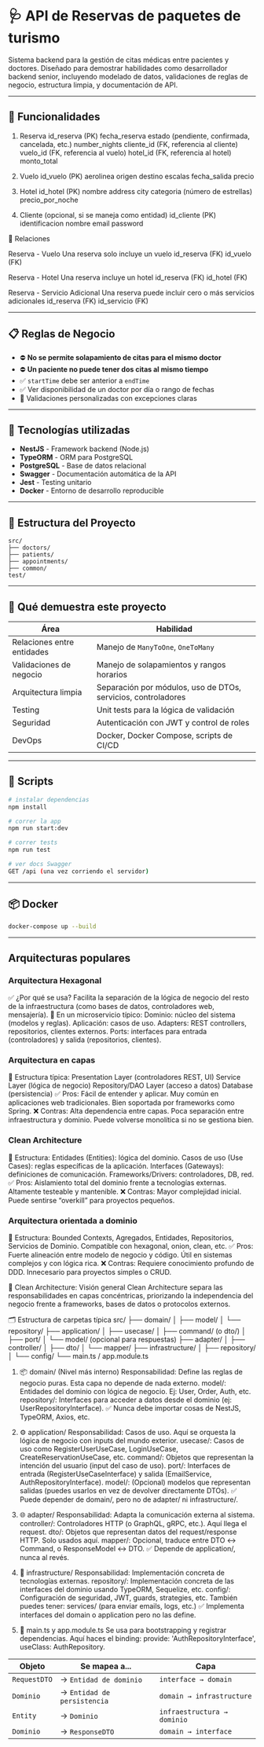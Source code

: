 # 🩺 API de Reservas de paquetes de turismo

Sistema backend para la gestión de citas médicas entre pacientes y doctores. Diseñado para demostrar habilidades como desarrollador backend senior, incluyendo modelado de datos, validaciones de reglas de negocio, estructura limpia, y documentación de API.

---

## 🚀 Funcionalidades

1. Reserva
id_reserva (PK)
fecha_reserva
estado (pendiente, confirmada, cancelada, etc.)
number_nights
cliente_id (FK, referencia al cliente)
vuelo_id (FK, referencia al vuelo)
hotel_id (FK, referencia al hotel)
monto_total

2. Vuelo
id_vuelo (PK)
aerolinea
origen
destino
escalas
fecha_salida
precio

3. Hotel
id_hotel (PK)
nombre
address
city
categoria (número de estrellas)
precio_por_noche

5. Cliente (opcional, si se maneja como entidad)
id_cliente (PK)
identificacion
nombre
email
password

🔗 Relaciones

Reserva - Vuelo
Una reserva solo incluye un vuelo
id_reserva (FK)
id_vuelo (FK)

Reserva - Hotel
Una reserva incluye un hotel
id_reserva (FK)
id_hotel (FK)

Reserva - Servicio Adicional
Una reserva puede incluir cero o más servicios adicionales
id_reserva (FK)
id_servicio (FK)

---

## 📋 Reglas de Negocio

- ⛔ **No se permite solapamiento de citas para el mismo doctor**
- ⛔ **Un paciente no puede tener dos citas al mismo tiempo**
- ✅ `startTime` debe ser anterior a `endTime`
- ✅ Ver disponibilidad de un doctor por día o rango de fechas
- 🧠 Validaciones personalizadas con excepciones claras

---

## 🧪 Tecnologías utilizadas

- **NestJS** - Framework backend (Node.js)
- **TypeORM** - ORM para PostgreSQL
- **PostgreSQL** - Base de datos relacional
- **Swagger** - Documentación automática de la API
- **Jest** - Testing unitario
- **Docker** - Entorno de desarrollo reproducible

---

## 📁 Estructura del Proyecto

```
src/
├── doctors/
├── patients/
├── appointments/
├── common/
test/
```

---

## 🎯 Qué demuestra este proyecto

| Área                    | Habilidad |
|-------------------------|-----------|
| Relaciones entre entidades  | Manejo de `ManyToOne`, `OneToMany` |
| Validaciones de negocio     | Manejo de solapamientos y rangos horarios |
| Arquitectura limpia         | Separación por módulos, uso de DTOs, servicios, controladores |
| Testing                     | Unit tests para la lógica de validación |
| Seguridad                   | Autenticación con JWT y control de roles |
| DevOps                      | Docker, Docker Compose, scripts de CI/CD |

---

## 🧪 Scripts

```bash
# instalar dependencias
npm install

# correr la app
npm run start:dev

# correr tests
npm run test

# ver docs Swagger
GET /api (una vez corriendo el servidor)
```

---

## 📦 Docker

```bash
docker-compose up --build
```
---

## Arquitecturas populares

### Arquitectura Hexagonal
✅ ¿Por qué se usa?
Facilita la separación de la lógica de negocio del resto de la infraestructura (como bases de datos, controladores web, mensajería).
🧩 En un microservicio típico:
Dominio: núcleo del sistema (modelos y reglas).
Aplicación: casos de uso.
Adapters: REST controllers, repositorios, clientes externos.
Ports: interfaces para entrada (controladores) y salida (repositorios, clientes).

### Arquitectura en capas
🧩 Estructura típica:
Presentation Layer (controladores REST, UI)
Service Layer (lógica de negocio)
Repository/DAO Layer (acceso a datos)
Database (persistencia)
✅ Pros:
Fácil de entender y aplicar.
Muy común en aplicaciones web tradicionales.
Bien soportada por frameworks como Spring.
❌ Contras:
Alta dependencia entre capas.
Poca separación entre infraestructura y dominio.
Puede volverse monolítica si no se gestiona bien.

### Clean Architecture
🧩 Estructura:
Entidades (Entities): lógica del dominio.
Casos de uso (Use Cases): reglas específicas de la aplicación.
Interfaces (Gateways): definiciones de comunicación.
Frameworks/Drivers: controladores, DB, red.
✅ Pros:
Aislamiento total del dominio frente a tecnologías externas.
Altamente testeable y mantenible.
❌ Contras:
Mayor complejidad inicial.
Puede sentirse “overkill” para proyectos pequeños.

### Arquitectura orientada a dominio
🧩 Estructura:
Bounded Contexts, Agregados, Entidades, Repositorios, Servicios de Dominio.
Compatible con hexagonal, onion, clean, etc.
✅ Pros:
Fuerte alineación entre modelo de negocio y código.
Útil en sistemas complejos y con lógica rica.
❌ Contras:
Requiere conocimiento profundo de DDD.
Innecesario para proyectos simples o CRUD.

🧠 Clean Architecture: Visión general
Clean Architecture separa las responsabilidades en capas concéntricas, priorizando la independencia del negocio frente a frameworks, bases de datos o protocolos externos.

🗂️ Estructura de carpetas típica
src/
├── domain/
│   ├── model/
│   └── repository/
├── application/
│   ├── usecase/
│   ├── command/ (o dto/)
│   ├── port/
│   └── model/ (opcional para respuestas)
├── adapter/
│   ├── controller/
│   ├── dto/
│   └── mapper/
├── infrastructure/
│   ├── repository/
│   └── config/
└── main.ts / app.module.ts

1. 📦 domain/ (Nivel más interno)
Responsabilidad: Define las reglas de negocio puras. Esta capa no depende de nada externo.
model/: Entidades del dominio con lógica de negocio. Ej: User, Order, Auth, etc.
repository/: Interfaces para acceder a datos desde el dominio (ej: UserRepositoryInterface).
✅ Nunca debe importar cosas de NestJS, TypeORM, Axios, etc.

2. ⚙️ application/
Responsabilidad: Casos de uso. Aquí se orquesta la lógica de negocio con inputs del mundo exterior.
usecase/: Casos de uso como RegisterUserUseCase, LoginUseCase, CreateReservationUseCase, etc.
command/: Objetos que representan la intención del usuario (input del caso de uso).
port/: Interfaces de entrada (RegisterUseCaseInterface) y salida (EmailService, AuthRepositoryInterface).
model/: (Opcional) modelos que representan salidas (puedes usarlos en vez de devolver directamente DTOs).
✅ Puede depender de domain/, pero no de adapter/ ni infrastructure/.

3. 🌐 adapter/
Responsabilidad: Adapta la comunicación externa al sistema.
controller/: Controladores HTTP (o GraphQL, gRPC, etc.). Aquí llega el request.
dto/: Objetos que representan datos del request/response HTTP. Solo usados aquí.
mapper/: Opcional, traduce entre DTO ↔ Command, o ResponseModel ↔ DTO.
✅ Depende de application/, nunca al revés.

4. 🧱 infrastructure/
Responsabilidad: Implementación concreta de tecnologías externas.
repository/: Implementación concreta de las interfaces del dominio usando TypeORM, Sequelize, etc.
config/: Configuración de seguridad, JWT, guards, strategies, etc.
También puedes tener: services/ (para enviar emails, logs, etc.)
✅ Implementa interfaces del domain o application pero no las define.

5. 🚀 main.ts y app.module.ts
Se usa para bootstrapping y registrar dependencias.
Aquí haces el binding: provide: 'AuthRepositoryInterface', useClass: AuthRepository.


| Objeto       | Se mapea a...               | Capa                        |
| ------------ | --------------------------- | --------------------------- |
| `RequestDTO` | → `Entidad de dominio`      | `interface → domain`        |
| `Dominio`    | → `Entidad de persistencia` | `domain → infrastructure`   |
| `Entity`     | → `Dominio`                 | `infraestructura → dominio` |
| `Dominio`    | → `ResponseDTO`             | `domain → interface`        |
